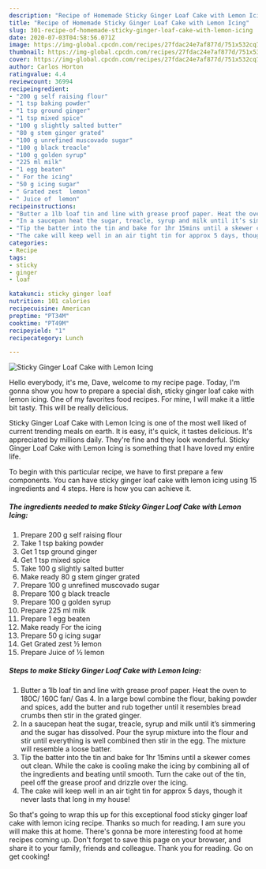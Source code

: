```yaml
---
description: "Recipe of Homemade Sticky Ginger Loaf Cake with Lemon Icing"
title: "Recipe of Homemade Sticky Ginger Loaf Cake with Lemon Icing"
slug: 301-recipe-of-homemade-sticky-ginger-loaf-cake-with-lemon-icing
date: 2020-07-03T04:58:56.071Z
image: https://img-global.cpcdn.com/recipes/27fdac24e7af877d/751x532cq70/sticky-ginger-loaf-cake-with-lemon-icing-recipe-main-photo.jpg
thumbnail: https://img-global.cpcdn.com/recipes/27fdac24e7af877d/751x532cq70/sticky-ginger-loaf-cake-with-lemon-icing-recipe-main-photo.jpg
cover: https://img-global.cpcdn.com/recipes/27fdac24e7af877d/751x532cq70/sticky-ginger-loaf-cake-with-lemon-icing-recipe-main-photo.jpg
author: Carlos Horton
ratingvalue: 4.4
reviewcount: 36994
recipeingredient:
- "200 g self raising flour"
- "1 tsp baking powder"
- "1 tsp ground ginger"
- "1 tsp mixed spice"
- "100 g slightly salted butter"
- "80 g stem ginger grated"
- "100 g unrefined muscovado sugar"
- "100 g black treacle"
- "100 g golden syrup"
- "225 ml milk"
- "1 egg beaten"
- " For the icing"
- "50 g icing sugar"
- " Grated zest  lemon"
- " Juice of  lemon"
recipeinstructions:
- "Butter a 1lb loaf tin and line with grease proof paper. Heat the oven to 180C/ 160C fan/ Gas 4. In a large bowl combine the flour, baking powder and spices, add the butter and rub together until it resembles bread crumbs then stir in the grated ginger."
- "In a saucepan heat the sugar, treacle, syrup and milk until it’s simmering and the sugar has dissolved. Pour the syrup mixture into the flour and stir until everything is well combined then stir in the egg. The mixture will resemble a loose batter."
- "Tip the batter into the tin and bake for 1hr 15mins until a skewer comes out clean. While the cake is cooling make the icing by combining all of the ingredients and beating until smooth. Turn the cake out of the tin, peel off the grease proof and drizzle over the icing."
- "The cake will keep well in an air tight tin for approx 5 days, though it never lasts that long in my house!"
categories:
- Recipe
tags:
- sticky
- ginger
- loaf

katakunci: sticky ginger loaf 
nutrition: 101 calories
recipecuisine: American
preptime: "PT34M"
cooktime: "PT49M"
recipeyield: "1"
recipecategory: Lunch

---
```



![Sticky Ginger Loaf Cake with Lemon Icing](https://img-global.cpcdn.com/recipes/27fdac24e7af877d/751x532cq70/sticky-ginger-loaf-cake-with-lemon-icing-recipe-main-photo.jpg)

Hello everybody, it's me, Dave, welcome to my recipe page. Today, I'm gonna show you how to prepare a special dish, sticky ginger loaf cake with lemon icing. One of my favorites food recipes. For mine, I will make it a little bit tasty. This will be really delicious.

Sticky Ginger Loaf Cake with Lemon Icing is one of the most well liked of current trending meals on earth. It is easy, it's quick, it tastes delicious. It's appreciated by millions daily. They're fine and they look wonderful. Sticky Ginger Loaf Cake with Lemon Icing is something that I have loved my entire life.




To begin with this particular recipe, we have to first prepare a few components. You can have sticky ginger loaf cake with lemon icing using 15 ingredients and 4 steps. Here is how you can achieve it.

<!--inarticleads1-->

##### The ingredients needed to make Sticky Ginger Loaf Cake with Lemon Icing:

1. Prepare 200 g self raising flour
1. Take 1 tsp baking powder
1. Get 1 tsp ground ginger
1. Get 1 tsp mixed spice
1. Take 100 g slightly salted butter
1. Make ready 80 g stem ginger grated
1. Prepare 100 g unrefined muscovado sugar
1. Prepare 100 g black treacle
1. Prepare 100 g golden syrup
1. Prepare 225 ml milk
1. Prepare 1 egg beaten
1. Make ready  For the icing
1. Prepare 50 g icing sugar
1. Get  Grated zest ½ lemon
1. Prepare  Juice of ½ lemon




<!--inarticleads2-->

##### Steps to make Sticky Ginger Loaf Cake with Lemon Icing:

1. Butter a 1lb loaf tin and line with grease proof paper. Heat the oven to 180C/ 160C fan/ Gas 4. In a large bowl combine the flour, baking powder and spices, add the butter and rub together until it resembles bread crumbs then stir in the grated ginger.
1. In a saucepan heat the sugar, treacle, syrup and milk until it’s simmering and the sugar has dissolved. Pour the syrup mixture into the flour and stir until everything is well combined then stir in the egg. The mixture will resemble a loose batter.
1. Tip the batter into the tin and bake for 1hr 15mins until a skewer comes out clean. While the cake is cooling make the icing by combining all of the ingredients and beating until smooth. Turn the cake out of the tin, peel off the grease proof and drizzle over the icing.
1. The cake will keep well in an air tight tin for approx 5 days, though it never lasts that long in my house!




So that's going to wrap this up for this exceptional food sticky ginger loaf cake with lemon icing recipe. Thanks so much for reading. I am sure you will make this at home. There's gonna be more interesting food at home recipes coming up. Don't forget to save this page on your browser, and share it to your family, friends and colleague. Thank you for reading. Go on get cooking!
